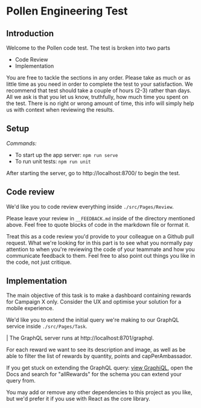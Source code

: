# Pollen Engineering Test

## Introduction

Welcome to the Pollen code test. The test is broken into two parts

- Code Review
- Implementation

You are free to tackle the sections in any order. Please take as much or as little time
as you need in order to complete the test to your satisfaction. We recommend that test
should take a couple of hours (2-3) rather than days. All we ask is that you
let us know, truthfully, how much time you spent on the test. There is no right or wrong
amount of time, this info will simply help us with context when reviewing the results.

## Setup

_Commands:_

- To start up the app server: `npm run serve`
- To run unit tests: `npm run unit`

After starting the server, go to http://localhost:8700/ to begin the test.

## Code review

We'd like you to code review everything inside `./src/Pages/Review`.

Please leave your review in `__FEEDBACK.md` inside of the directory mentioned above. Feel free to quote blocks of code in the markdown file or format it.

Treat this as a code review you'd provide to your colleague on a Github pull request. What we're looking for in this part is to see what you normally pay attention to when you're reviewing the code of your teammate and how you communicate feedback to them. Feel free to also point out things you like in the code, not just critique.

## Implementation

The main objective of this task is to make a dashboard containing rewards for Campaign X only.
Consider the UX and optimise your solution for a mobile experience.

We'd like you to extend the initial query we're making to our GraphQL service inside `./src/Pages/Task`.

| The GraphQL server runs at http://localhost:8701/graphql.

For each reward we want to see its description and image, as well as be able to filter the list of rewards by quantity, points and capPerAmbassador.

If you get stuck on extending the GraphQL query: <a href="http://localhost:8701/?query=query%20allRewards(%24page%3A%20Int!)%20%7B%0A%20%20%20%20allRewards(page%3A%20%24page)%20%7B%0A%20%20%20%20%20%20%20%20name%0A%20%20%20%20%7D%0A%7D&variables=%7B%0A%20%20%22page%22%3A%200%0A%7D">view GraphiQL</a>, open the Docs and search for "allRewards" for the schema you can extend your query from.

You may add or remove any other dependencies to this project as you like, but we'd prefer it if you use with React as the core library.
